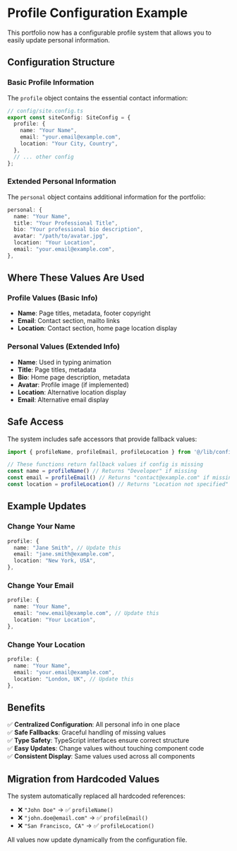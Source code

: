 # Profile Configuration Example

This portfolio now has a configurable profile system that allows you to easily update personal information.

## Configuration Structure

### Basic Profile Information

The `profile` object contains the essential contact information:

```typescript
// config/site.config.ts
export const siteConfig: SiteConfig = {
  profile: {
    name: "Your Name",
    email: "your.email@example.com", 
    location: "Your City, Country",
  },
  // ... other config
};
```

### Extended Personal Information

The `personal` object contains additional information for the portfolio:

```typescript
personal: {
  name: "Your Name",
  title: "Your Professional Title",
  bio: "Your professional bio description",
  avatar: "/path/to/avatar.jpg",
  location: "Your Location",
  email: "your.email@example.com",
},
```

## Where These Values Are Used

### Profile Values (Basic Info)
- **Name**: Page titles, metadata, footer copyright
- **Email**: Contact section, mailto links
- **Location**: Contact section, home page location display

### Personal Values (Extended Info)
- **Name**: Used in typing animation
- **Title**: Page titles, metadata
- **Bio**: Home page description, metadata
- **Avatar**: Profile image (if implemented)
- **Location**: Alternative location display
- **Email**: Alternative email display

## Safe Access

The system includes safe accessors that provide fallback values:

```typescript
import { profileName, profileEmail, profileLocation } from '@/lib/config-utils'

// These functions return fallback values if config is missing
const name = profileName() // Returns "Developer" if missing
const email = profileEmail() // Returns "contact@example.com" if missing
const location = profileLocation() // Returns "Location not specified" if missing
```

## Example Updates

### Change Your Name
```typescript
profile: {
  name: "Jane Smith", // Update this
  email: "jane.smith@example.com",
  location: "New York, USA",
},
```

### Change Your Email
```typescript
profile: {
  name: "Your Name",
  email: "new.email@example.com", // Update this
  location: "Your Location",
},
```

### Change Your Location
```typescript
profile: {
  name: "Your Name", 
  email: "your.email@example.com",
  location: "London, UK", // Update this
},
```

## Benefits

✅ **Centralized Configuration**: All personal info in one place  
✅ **Safe Fallbacks**: Graceful handling of missing values  
✅ **Type Safety**: TypeScript interfaces ensure correct structure  
✅ **Easy Updates**: Change values without touching component code  
✅ **Consistent Display**: Same values used across all components  

## Migration from Hardcoded Values

The system automatically replaced all hardcoded references:
- ❌ `"John Doe"` → ✅ `profileName()`
- ❌ `"john.doe@email.com"` → ✅ `profileEmail()`
- ❌ `"San Francisco, CA"` → ✅ `profileLocation()`

All values now update dynamically from the configuration file. 